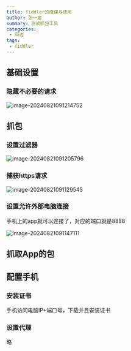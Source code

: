 ```yaml
---
title: fiddler的搭建与使用
author: 张一雄
summary: 测试抓包工具
categories:
 - 周边
tags:
 - fiddler
---
```


## 基础设置

### 隐藏不必要的请求

![image-20240821091214752](https://img.myfox.fun/img/image-20240821091214752.png)

## 抓包

### 设置过滤器

![image-20240821091205796](https://img.myfox.fun/img/image-20240821091205796.png)

### 捕获https请求

![image-20240821091129545](https://img.myfox.fun/img/image-20240821091129545.png)

### 设置允许外部电脑连接

手机上的app就可以连接了，对应的端口就是8888

![image-20240821091147111](https://img.myfox.fun/img/image-20240821091147111.png)

## 抓取App的包



## 配置手机

### 安装证书

手机访问电脑IP+端口号，下载并且安装证书

### 设置代理

略

